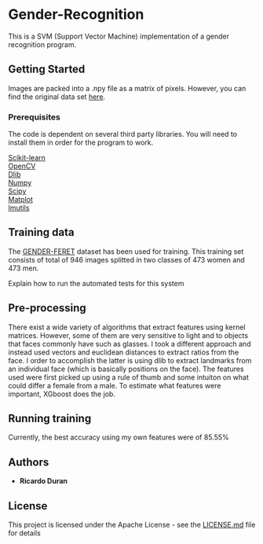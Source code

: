 # Gender-Recognition

This is a SVM (Support Vector Machine) implementation of a gender recognition program. 

## Getting Started

Images are packed into a .npy file as a matrix of pixels. However, you can find the 
original data set [here](http://mivia.unisa.it/datasets/video-analysis-datasets/gender-recognition-dataset/).

### Prerequisites

The code is dependent on several third party libraries. You will need to install them 
in order for the program to work.

[Scikit-learn](http://scikit-learn.org/stable/)<br/>
[OpenCV](https://opencv.org/) <br/>
[Dlib](https://pypi.org/project/dlib/) <br/>
[Numpy](http://www.numpy.org/) <br/>
[Scipy](https://www.scipy.org/) <br/>
[Matplot](https://matplotlib.org/)<br/>
[Imutils](https://pypi.org/project/imutils/)

## Training data
The [GENDER-FERET](http://mivia.unisa.it/datasets/video-analysis-datasets/gender-recognition-dataset/) dataset has been used for training. This training set consists of total of 946 images splitted in two classes of 473 women and  473 men.

Explain how to run the automated tests for this system

## Pre-processing

There exist a wide variety of algorithms that extract features using kernel matrices. However, some of them are very sensitive to light and to objects that faces commonly have such as glasses. I took a different approach and instead used vectors and euclidean distances to extract ratios from the face. I order to accomplish the latter is using dlib to extract landmarks from an individual face (which is basically positions on the face). The features used were first picked up using a rule of thumb and some intuiton on what could differ a female from a male. To estimate what features were important, XGboost does the job. 

## Running training

Currently, the best accuracy using my own features were of 85.55%

## Authors

* **Ricardo Duran**

## License

This project is licensed under the Apache License - see the [LICENSE.md](LICENSE.md) file for details


